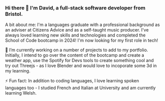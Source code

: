### Hi there 👋 I'm David, a full-stack software developer from Bristol.

A bit about me: I'm a languages graduate with a professional background as an adviser at Citizens Advice and as a self-taught music producer. I've always loved learning new skills and technologies and completed the School of Code bootcamp in 2024! I'm now looking for my first role in tech!

 🌱 I’m currently working on a number of projects to add to my portfolio. Initially, I intend to go over the content of the bootcamp and create a weather app, use the Spotify for Devs tools to create something cool and try out Threejs - as I love Blender and would love to incoporate some 3d in my learning.

⚡ Fun fact: In addition to coding languages, I love learning spoken languages too - I studied French and Italian at University and am currently learning Welsh.
